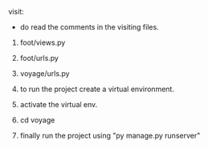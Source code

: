 visit:
* do read the comments in the visiting files.
1. foot/views.py
2. foot/urls.py

3. voyage/urls.py

4. to run the project create a virtual environment.
5. activate the virtual env.
6. cd voyage
7. finally run the project using "py manage.py runserver"
